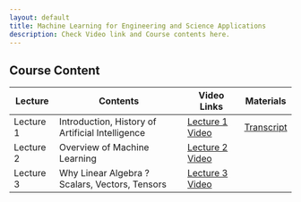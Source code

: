 ```yaml
---
layout: default
title: Machine Learning for Engineering and Science Applications
description: Check Video link and Course contents here.
---
```


## Course Content

<table>
<thead>
<tr>
<th>Lecture</th>
<th>Contents</th>
  <th>Video Links</th>
  <th>Materials</th>
</tr>
</thead>
<tbody>
<tr>
<td>Lecture 1</td>
<td>Introduction, History of Artificial Intelligence</td>
  <td><a href="https://youtu.be/w1v-uQthcXs">Lecture 1 Video</a></td>
<td><a href="https://drive.google.com/drive/folders/1v7Qtk46F1g8k8lVuoPf7KqDjYJq1MhSp">Transcript</a></td>
</tr>
  <td>Lecture 2</td>
<td>Overview of Machine Learning</td>
  <td><a href="https://youtu.be/whSKA8aO6xQ">Lecture 2 Video</a></td>
<td></td>
</tr>
<td>Lecture 3</td>
<td>Why Linear Algebra ? Scalars, Vectors, Tensors</td>
  <td><a href="https://youtu.be/NDq_VaZ3iSQ">Lecture 3 Video</a></td>
<td></td>
</tr>
</tbody>
</table>



